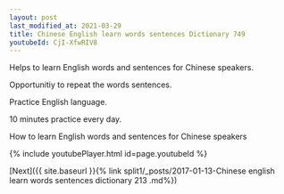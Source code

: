 ```yaml
---
layout: post
last_modified_at: 2021-03-29
title: Chinese English learn words sentences Dictionary 749 
youtubeId: CjI-XfwRIV8
---
```

 
 
Helps to learn English words and sentences for Chinese speakers.

Opportunitiy to repeat the words sentences. 

Practice English language. 
 
10 minutes practice every day. 
 
How to learn English words and sentences for Chinese speakers 
 
{% include youtubePlayer.html id=page.youtubeId %}
 
 
[Next]({{ site.baseurl }}{% link  split1/_posts/2017-01-13-Chinese english learn words sentences dictionary 213 .md%})
 
